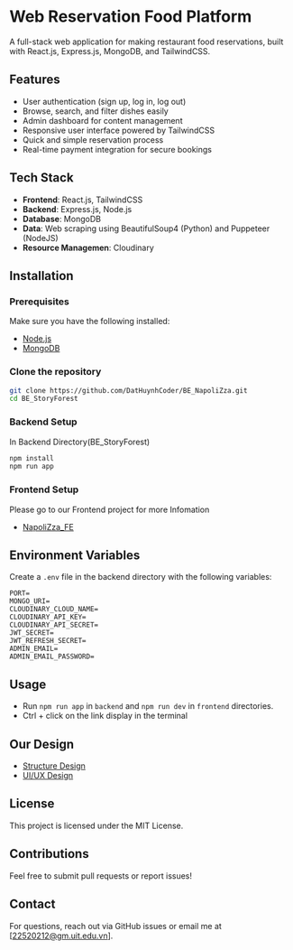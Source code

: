 # Web Reservation Food Platform

A full-stack web application for making restaurant food reservations, built with React.js, Express.js, MongoDB, and TailwindCSS.

## Features

- User authentication (sign up, log in, log out)
- Browse, search, and filter dishes easily
- Admin dashboard for content management
- Responsive user interface powered by TailwindCSS
- Quick and simple reservation process
- Real-time payment integration for secure bookings

## Tech Stack

- **Frontend**: React.js, TailwindCSS
- **Backend**: Express.js, Node.js
- **Database**: MongoDB
- **Data**: Web scraping using BeautifulSoup4 (Python) and Puppeteer (NodeJS) 
- **Resource Managemen**: Cloudinary

## Installation

### Prerequisites
Make sure you have the following installed:
- [Node.js](https://nodejs.org/)
- [MongoDB](https://www.mongodb.com/)

### Clone the repository
```sh
git clone https://github.com/DatHuynhCoder/BE_NapoliZza.git
cd BE_StoryForest
```

### Backend Setup
In Backend Directory(BE_StoryForest)
```sh
npm install
npm run app
```

### Frontend Setup
Please go to our Frontend project for more Infomation
- [NapoliZza_FE](https://github.com/LewingKai/NapoliZza_FE)

## Environment Variables
Create a `.env` file in the backend directory with the following variables:
```
PORT=
MONGO_URI=
CLOUDINARY_CLOUD_NAME=
CLOUDINARY_API_KEY=
CLOUDINARY_API_SECRET=
JWT_SECRET=
JWT_REFRESH_SECRET=
ADMIN_EMAIL=
ADMIN_EMAIL_PASSWORD=
```

## Usage
- Run `npm run app` in `backend` and `npm run dev` in `frontend` directories.
- Ctrl + click on the link display in the terminal

## Our Design
- [Structure Design](https://drive.google.com/file/d/1JUW-WpZljdVEI5572dJLYIMxJk_XoAQZ/view?usp=sharing)
- [UI/UX Design](https://www.figma.com/design/ZU2j3tFvQaMAkbiHm4wG2K/IE213?node-id=0-1&t=vf9g4W05arKziKeS-1)
## License
This project is licensed under the MIT License.

## Contributions
Feel free to submit pull requests or report issues!

## Contact
For questions, reach out via GitHub issues or email me at [22520212@gm.uit.edu.vn].
